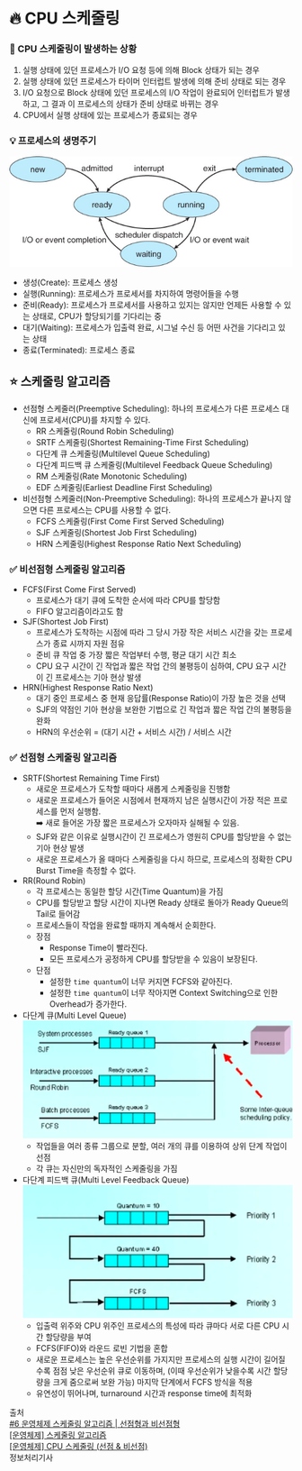 # 🔥 CPU 스케줄링
### 🤔 CPU 스케줄링이 발생하는 상황
1. 실행 상태에 있던 프로세스가 I/O 요청 등에 의해 Block 상태가 되는 경우
2. 실행 상태에 있던 프로세스가 타이머 인터럽트 발생에 의해 준비 상태로 되는 경우
3. I/O 요청으로 Block 상태에 있던 프로세스의 I/O 작업이 완료되어 인터럽트가 발생하고, 그 결과 이 프로세스의 상태가 준비 상태로 바뀌는 경우
4. CPU에서 실행 상태에 있는 프로세스가 종료되는 경우

### 💡 프로세스의 생명주기
![process_life_cycle.png](../res/process_life_cycle.png)
- 생성(Create): 프로세스 생성
- 실행(Running): 프로세스가 프로세서를 차지하여 명령어들을 수행
- 준비(Ready): 프로세스가 프로세서를 사용하고 있지는 않지만 언제든 사용할 수 있는 상태로, CPU가 할당되기를 기다리는 중
- 대기(Waiting): 프로세스가 입출력 완료, 시그널 수신 등 어떤 사건을 기다리고 있는 상태
- 종료(Terminated): 프로세스 종료

## ⭐️ 스케줄링 알고리즘
- 선점형 스케줄러(Preemptive Scheduling): 하나의 프로세스가 다른 프로세스 대신에 프로세서(CPU)를 차지할 수 있다.
  - RR 스케줄링(Round Robin Scheduling)
  - SRTF 스케줄링(Shortest Remaining-Time First Scheduling)
  - 다단계 큐 스케줄링(Multilevel Queue Scheduling)
  - 다단계 피드백 큐 스케줄링(Multilevel Feedback Queue Scheduling)
  - RM 스케줄링(Rate Monotonic Scheduling)
  - EDF 스케줄링(Earliest Deadline First Scheduling)
- 비선점형 스케줄러(Non-Preemptive Scheduling): 하나의 프로세스가 끝나지 않으면 다른 프로세스는 CPU를 사용할 수 없다.
  - FCFS 스케줄링(First Come First Served Scheduling)
  - SJF 스케줄링(Shortest Job First Scheduling)
  - HRN 스케줄링(Highest Response Ratio Next Scheduling)

### ✅ 비선점형 스케줄링 알고리즘
- FCFS(First Come First Served)
  - 프로세스가 대기 큐에 도착한 순서에 따라 CPU를 할당함
  - FIFO 알고리즘이라고도 함
- SJF(Shortest Job First)
  - 프로세스가 도착하는 시점에 따라 그 당시 가장 작은 서비스 시간을 갖는 프로세스가 종료 시까지 자원 점유
  - 준비 큐 작업 중 가장 짧은 작업부터 수행, 평균 대기 시간 최소
  - CPU 요구 시간이 긴 작업과 짧은 작업 간의 불평등이 심하여, CPU 요구 시간이 긴 프로세스는 기아 현상 발생
- HRN(Highest Response Ratio Next)
  - 대기 중인 프로세스 중 현재 응답률(Response Ratio)이 가장 높은 것을 선택
  - SJF의 약점인 기아 현상을 보완한 기법으로 긴 작업과 짧은 작업 간의 불평등을 완화
  - HRN의 우선순위 = (대기 시간 + 서비스 시간) / 서비스 시간

### ✅ 선점형 스케줄링 알고리즘
- SRTF(Shortest Remaining Time First)
  - 새로운 프로세스가 도착할 때마다 새롭게 스케줄링을 진행함
  - 새로운 프로세스가 들어온 시점에서 현재까지 남은 실행시간이 가장 적은 프로세스를 먼저 실행함.  
    ➡️ 새로 들어온 가장 짧은 프로세스가 오자마자 실해될 수 있음.
  - SJF와 같은 이유로 실행시간이 긴 프로세스가 영원히 CPU를 할당받을 수 없는 기아 현상 발생
  - 새로운 프로세스가 올 때마다 스케줄링을 다시 하므로, 프로세스의 정확한 CPU Burst Time을 측정할 수 없다.
- RR(Round Robin)
  - 각 프로세스는 동일한 할당 시간(Time Quantum)을 가짐
  - CPU를 할당받고 할당 시간이 지나면 Ready 상태로 돌아가 Ready Queue의 Tail로 들어감
  - 프로세스들이 작업을 완료할 때까지 계속해서 순회한다.
  - 장점
    - Response Time이 빨라진다.
    - 모든 프로세스가 공정하게 CPU를 할당받을 수 있음이 보장된다.
  - 단점
    - 설정한 `time quantum`이 너무 커지면 FCFS와 같아진다.
    - 설정한 `time quantum`이 너무 작아지면 Context Switching으로 인한 Overhead가 증가한다.
- 다단계 큐(Multi Level Queue)
  ![multi_level_queue.png](../res/multi_level_queue.png)
  - 작업들을 여러 종류 그룹으로 분할, 여러 개의 큐를 이용하여 상위 단계 작업이 선점
  - 각 큐는 자신만의 독자적인 스케줄링을 가짐
- 다단계 피드백 큐(Multi Level Feedback Queue)
  ![multi_level_feedback_queue.png](../res/multi_level_feedback_queue.png)
  - 입출력 위주와 CPU 위주인 프로세스의 특성에 따라 큐마다 서로 다른 CPU 시간 할당량을 부여
  - FCFS(FIFO)와 라운드 로빈 기법을 혼합
  - 새로운 프로세스는 높은 우선순위를 가지지만 프로세스의 실행 시간이 길어질수록 점점 낮은 우선순위 큐로 이동하며, (이때 우선순위가 낮을수록 시간 할당량을 크게 줌으로써 보완 가능) 마지막 단계에서 FCFS 방식을 적용
  - 유연성이 뛰어나며, turnaround 시간과 response time에 최적화

출처  
[#6 운영체제 스케줄링 알고리즘 | 선점형과 비선점형](https://velog.io/@hyun0310woo/6.-%EC%9A%B4%EC%98%81%EC%B2%B4%EC%A0%9C-%EC%8A%A4%EC%BC%80%EC%A4%84%EB%A7%81-%EC%95%8C%EA%B3%A0%EB%A6%AC%EC%A6%98-%EC%84%A0%EC%A0%90%ED%98%95%EA%B3%BC-%EB%B9%84%EC%84%A0%EC%A0%90%ED%98%95)  
[[운영체제] 스케줄링 알고리즘](https://velog.io/@jeongopo/%EC%9A%B4%EC%98%81%EC%B2%B4%EC%A0%9C-%EC%8A%A4%EC%BC%80%EC%A4%84%EB%A7%81-%EC%95%8C%EA%B3%A0%EB%A6%AC%EC%A6%98)  
[[운영체제] CPU 스케줄링 (선점 & 비선점)](https://eun-jeong.tistory.com/17)  
정보처리기사